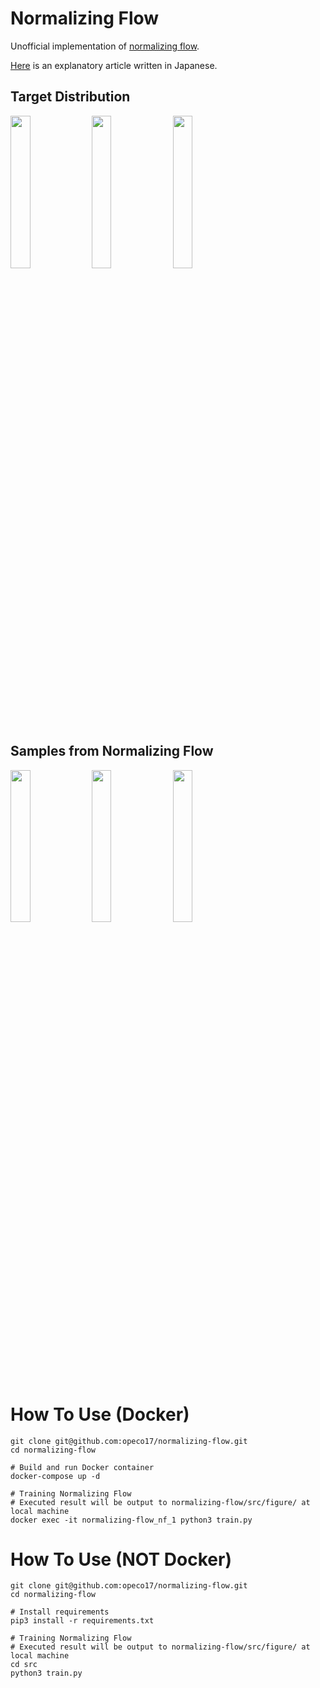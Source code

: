 # Normalizing Flow
Unofficial implementation of [normalizing flow](http://proceedings.mlr.press/v37/rezende15.pdf).

[Here](https://qiita.com/yuto_hito/items/62192b4dd1cd9cbaa170) is an explanatory article written in Japanese.


## Target Distribution
<img src="https://user-images.githubusercontent.com/46510874/71621211-4dd39700-2c11-11ea-8067-1f1f6b545ac7.png" width="25%"> <img src="https://user-images.githubusercontent.com/46510874/71621232-7360a080-2c11-11ea-983a-5b197d625985.png" width="25%"> <img src="https://user-images.githubusercontent.com/46510874/71621308-ed912500-2c11-11ea-83cd-aeb48eb762d8.png" width="25%">

## Samples from Normalizing Flow
<img src="https://user-images.githubusercontent.com/46510874/71621432-8c1d8600-2c12-11ea-9391-a0fcfe83fc76.png" width="25%"> <img src="https://user-images.githubusercontent.com/46510874/71621451-a22b4680-2c12-11ea-81be-5ee225a73fd8.png" width="25%"> <img src="https://user-images.githubusercontent.com/46510874/71621458-aeaf9f00-2c12-11ea-96ee-d49e57492797.png" width="25%">

# How To Use (Docker)
```
git clone git@github.com:opeco17/normalizing-flow.git
cd normalizing-flow

# Build and run Docker container
docker-compose up -d

# Training Normalizing Flow
# Executed result will be output to normalizing-flow/src/figure/ at local machine
docker exec -it normalizing-flow_nf_1 python3 train.py
```

# How To Use (NOT Docker)
```
git clone git@github.com:opeco17/normalizing-flow.git
cd normalizing-flow

# Install requirements
pip3 install -r requirements.txt

# Training Normalizing Flow
# Executed result will be output to normalizing-flow/src/figure/ at local machine
cd src
python3 train.py
```
